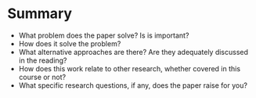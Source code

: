 # <Paper Title> Summary <Date>

* What problem does the paper solve? Is is important?
* How does it solve the problem?
* What alternative approaches are there? Are they adequately discussed in the reading?
* How does this work relate to other research, whether covered in this course or not?
* What specific research questions, if any, does the paper raise for you?
